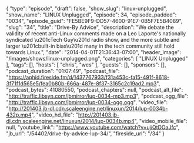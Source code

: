 {
  "type": "episode",
  "draft": false,
  "show_slug": "linux-unplugged",
  "show_name": "LINUX Unplugged",
  "episode": 34,
  "episode_padded": "0034",
  "episode_guid": "FE5BE9F9-DD57-4600-91E7-0B5F7E5B4089",
  "slug": "34",
  "title": "Drive-By Advice",
  "description": "We debate the validity of recent anti-Linux comments made on a Leo Laporte's nationally syndicated \u201cTech Guy\u201d radio show, and the more subtle and larger \u201cbuilt-in bias\u201d many in the tech community still hold towards Linux.",
  "date": "2014-04-01T21:36:43-07:00",
  "header_image": "/images/shows/linux-unplugged.png",
  "categories": [
    "LINUX Unplugged"
  ],
  "tags": [],
  "hosts": [
    "chris",
    "wes"
  ],
  "guests": [],
  "sponsors": [],
  "podcast_duration": "01:07:49",
  "podcast_file": "https://aphid.fireside.fm/d/1437767933/f31a453c-fa15-491f-8618-3f71f1d565e5/fea0b80b-666a-487e-8f37-3165c2c19ad2.mp3",
  "podcast_bytes": 41080550,
  "podcast_chapters": null,
  "podcast_alt_file": "http://traffic.libsyn.com/jbmirror/lup-0034-mp3.mp3",
  "podcast_ogg_file": "http://traffic.libsyn.com/jbmirror/lup-0034-ogg.ogg",
  "video_file": "http://201403.jb-dl.cdn.scaleengine.net/linuxun/2014/lup-0034b-432p.mp4",
  "video_hd_file": "http://201403.jb-dl.cdn.scaleengine.net/linuxun/2014/lup-0034b.mp4",
  "video_mobile_file": null,
  "youtube_link": "https://www.youtube.com/watch?v=ujiQtDOaJfc",
  "jb_url": "/54402/drive-by-advice-lup-34/",
  "fireside_url": "/34"
}

